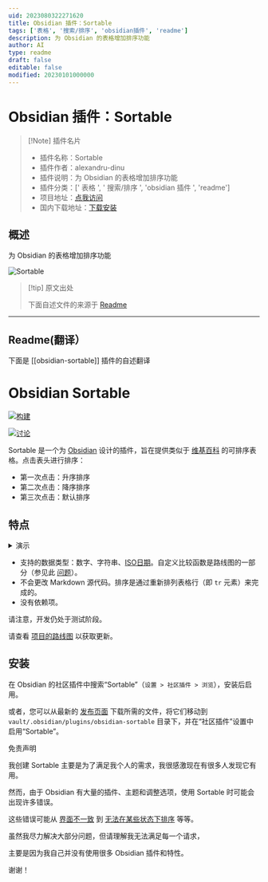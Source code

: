 ```yaml
---
uid: 2023080322271620
title: Obsidian 插件：Sortable
tags: ['表格', '搜索/排序', 'obsidian插件', 'readme']
description: 为 Obsidian 的表格增加排序功能
author: AI
type: readme
draft: false
editable: false
modified: 20230101000000
---
```


# Obsidian 插件：Sortable

> [!Note] 插件名片
> - 插件名称：Sortable
> - 插件作者：alexandru-dinu
> - 插件说明：为 Obsidian 的表格增加排序功能
> - 插件分类：[' 表格 ', ' 搜索/排序 ', 'obsidian 插件 ', 'readme']
> - 项目地址：[点我访问](https://github.com/alexandru-dinu/obsidian-sortable)
> - 国内下载地址：[下载安装](https://pkmer.cn/products/plugin/pluginMarket/?obsidian-sortable)

## 概述

为 Obsidian 的表格增加排序功能

![Sortable](https://cdn.pkmer.cn/covers/obsidian-sortable.PNG!pkmer)

> [!tip] 原文出处
>
>下面自述文件的来源于 [Readme](https://ghproxy.net/https://raw.githubusercontent.com/alexandru-dinu/obsidian-sortable/master/README.md)

---

## Readme(翻译）

下面是 [[obsidian-sortable]] 插件的自述翻译

# Obsidian Sortable

[![构建](https://github.com/alexandru-dinu/obsidian-sortable/actions/workflows/main.yml/badge.svg)](https://github.com/alexandru-dinu/obsidian-sortable/actions/workflows/main.yml)

[![讨论](https://img.shields.io/badge/discussions-welcome-blueviolet)](https://github.com/alexandru-dinu/obsidian-sortable/discussions)

Sortable 是一个为 [Obsidian](https://obsidian.md) 设计的插件，旨在提供类似于 [维基百科](https://en.wikipedia.org/wiki/Help:Sorting#Example) 的可排序表格。点击表头进行排序：

- 第一次点击：升序排序
- 第二次点击：降序排序
- 第三次点击：默认排序

## 特点

<details>
<summary>演示</summary>

<https://user-images.githubusercontent.com/14110183/128138299-fd2a1bb2-6f87-4b50-b306-17550d8adc64.mov>

</details>

- 支持的数据类型：数字、字符串、[ISO日期](https://regex101.com/r/RfMAcx/1)。自定义比较函数是路线图的一部分（参见此 [问题](https://github.com/alexandru-dinu/obsidian-sortable/issues/12)）。
- 不会更改 Markdown 源代码。排序是通过重新排列表格行（即 `tr` 元素）来完成的。
- 没有依赖项。

请注意，开发仍处于测试阶段。

请查看 [项目的路线图](https://github.com/alexandru-dinu/obsidian-sortable/projects/1) 以获取更新。

## 安装

在 Obsidian 的社区插件中搜索“Sortable”（`设置 > 社区插件 > 浏览`），安装后启用。

或者，您可以从最新的 [发布页面](https://github.com/alexandru-dinu/obsidian-sortable/releases) 下载所需的文件，将它们移动到 `vault/.obsidian/plugins/obsidian-sortable` 目录下，并在“社区插件”设置中启用“Sortable”。

免责声明

我创建 Sortable 主要是为了满足我个人的需求，我很感激现在有很多人发现它有用。

然而，由于 Obsidian 有大量的插件、主题和调整选项，使用 Sortable 时可能会出现许多错误。

这些错误可能从 [界面不一致](https://github.com/alexandru-dinu/obsidian-sortable/discussions/23#discussioncomment-2376620) 到 [无法在某些状态下排序](https://github.com/alexandru-dinu/obsidian-sortable/issues/22) 等等。

虽然我尽力解决大部分问题，但请理解我无法满足每一个请求，

主要是因为我自己并没有使用很多 Obsidian 插件和特性。

谢谢！
